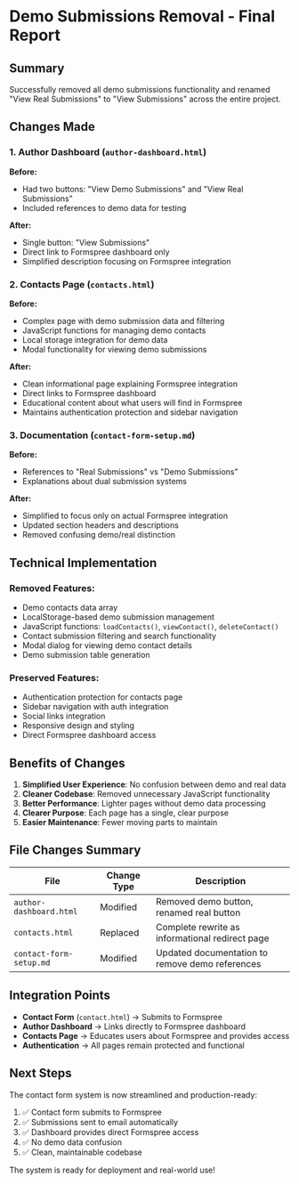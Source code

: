# Demo Submissions Removal - Final Report

## Summary
Successfully removed all demo submissions functionality and renamed "View Real Submissions" to "View Submissions" across the entire project.

## Changes Made

### 1. Author Dashboard (`author-dashboard.html`)
**Before:**
- Had two buttons: "View Demo Submissions" and "View Real Submissions"
- Included references to demo data for testing

**After:**
- Single button: "View Submissions" 
- Direct link to Formspree dashboard only
- Simplified description focusing on Formspree integration

### 2. Contacts Page (`contacts.html`)
**Before:**
- Complex page with demo submission data and filtering
- JavaScript functions for managing demo contacts
- Local storage integration for demo data
- Modal functionality for viewing demo submissions

**After:**
- Clean informational page explaining Formspree integration
- Direct links to Formspree dashboard
- Educational content about what users will find in Formspree
- Maintains authentication protection and sidebar navigation

### 3. Documentation (`contact-form-setup.md`)
**Before:**
- References to "Real Submissions" vs "Demo Submissions"
- Explanations about dual submission systems

**After:**
- Simplified to focus only on actual Formspree integration
- Updated section headers and descriptions
- Removed confusing demo/real distinction

## Technical Implementation

### Removed Features:
- Demo contacts data array
- LocalStorage-based demo submission management
- JavaScript functions: `loadContacts()`, `viewContact()`, `deleteContact()`
- Contact submission filtering and search functionality
- Modal dialog for viewing demo contact details
- Demo submission table generation

### Preserved Features:
- Authentication protection for contacts page
- Sidebar navigation with auth integration
- Social links integration
- Responsive design and styling
- Direct Formspree dashboard access

## Benefits of Changes

1. **Simplified User Experience**: No confusion between demo and real data
2. **Cleaner Codebase**: Removed unnecessary JavaScript functionality
3. **Better Performance**: Lighter pages without demo data processing
4. **Clearer Purpose**: Each page has a single, clear purpose
5. **Easier Maintenance**: Fewer moving parts to maintain

## File Changes Summary

| File | Change Type | Description |
|------|-------------|-------------|
| `author-dashboard.html` | Modified | Removed demo button, renamed real button |
| `contacts.html` | Replaced | Complete rewrite as informational redirect page |
| `contact-form-setup.md` | Modified | Updated documentation to remove demo references |

## Integration Points

- **Contact Form** (`contact.html`) → Submits to Formspree
- **Author Dashboard** → Links directly to Formspree dashboard  
- **Contacts Page** → Educates users about Formspree and provides access
- **Authentication** → All pages remain protected and functional

## Next Steps

The contact form system is now streamlined and production-ready:

1. ✅ Contact form submits to Formspree
2. ✅ Submissions sent to email automatically  
3. ✅ Dashboard provides direct Formspree access
4. ✅ No demo data confusion
5. ✅ Clean, maintainable codebase

The system is ready for deployment and real-world use!
